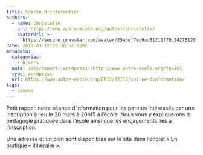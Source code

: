 ```yaml
---
title: Soirée d'information
authors:
  - name: Christelle
    url: https://www.autre-ecole.org/author/christelle/
    avatarUrl: >-
      https://secure.gravatar.com/avatar/25abef7ec9ad81211f70c24278129fd2?s=96&d=mm&r=g
date: 2013-03-12T19:30:52.000Z
metadata:
  categories:
    - Divers
  uuid: 11ty/import::wordpress::http://www.autre-ecole.org/?p=261
  type: wordpress
  url: https://www.autre-ecole.org/2013/03/12/soiree-dinformation/
tags:
  - divers
---
```

Petit rappel: notre séance d’information pour les parents intéressés par une inscription à lieu le 20 mars à 20h15 à l’école. Nous vous y expliquerons la pédagogie pratiquée dans l’école ainsi que les engagements liés à l’inscription.

Une adresse et un plan sont disponibles sur le site dans l’onglet « En pratique – itinéraire ».